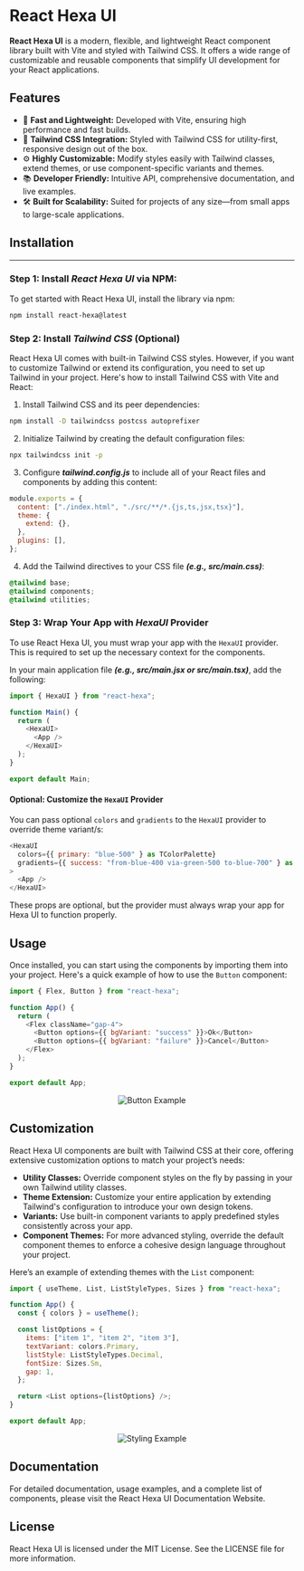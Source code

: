 # React Hexa UI

**React Hexa UI** is a modern, flexible, and lightweight React component library built with Vite and styled with Tailwind CSS. It offers a wide range of customizable and reusable components that simplify UI development for your React applications.

## Features

- 🚀 **Fast and Lightweight:** Developed with Vite, ensuring high performance and fast builds.
- 🎨 **Tailwind CSS Integration:** Styled with Tailwind CSS for utility-first, responsive design out of the box.
- ⚙️ **Highly Customizable:** Modify styles easily with Tailwind classes, extend themes, or use component-specific variants and themes.
- 📚 **Developer Friendly:** Intuitive API, comprehensive documentation, and live examples.
- 🛠️ **Built for Scalability:** Suited for projects of any size—from small apps to large-scale applications.

## Installation

<hr/>

### Step 1: Install **_React Hexa UI_** via **NPM**:

To get started with React Hexa UI, install the library via npm:

```bash
npm install react-hexa@latest
```

### Step 2: Install **_Tailwind CSS_** (Optional)

React Hexa UI comes with built-in Tailwind CSS styles. However, if you want to customize Tailwind or extend its configuration, you need to set up Tailwind in your project. Here's how to install Tailwind CSS with Vite and React:

1. Install Tailwind CSS and its peer dependencies:

```bash
npm install -D tailwindcss postcss autoprefixer
```

2. Initialize Tailwind by creating the default configuration files:

```bash
npx tailwindcss init -p
```

3. Configure **_tailwind.config.js_** to include all of your React files and components by adding this content:

```js
module.exports = {
  content: ["./index.html", "./src/**/*.{js,ts,jsx,tsx}"],
  theme: {
    extend: {},
  },
  plugins: [],
};
```

4. Add the Tailwind directives to your CSS file **_(e.g., src/main.css)_**:

```css
@tailwind base;
@tailwind components;
@tailwind utilities;
```

### Step 3: Wrap Your App with **_HexaUI_** Provider

To use React Hexa UI, you must wrap your app with the `HexaUI` provider. This is required to set up the necessary context for the components.

In your main application file **_(e.g., src/main.jsx or src/main.tsx)_**, add the following:

```js
import { HexaUI } from "react-hexa";

function Main() {
  return (
    <HexaUI>
      <App />
    </HexaUI>
  );
}

export default Main;
```

#### Optional: Customize the `HexaUI` Provider

You can pass optional `colors` and `gradients` to the `HexaUI` provider to override theme variant/s:

```js
<HexaUI
  colors={{ primary: "blue-500" } as TColorPalette}
  gradients={{ success: "from-blue-400 via-green-500 to-blue-700" } as TGradientPalette}
>
  <App />
</HexaUI>
```

These props are optional, but the provider must always wrap your app for Hexa UI to function properly.

## Usage

Once installed, you can start using the components by importing them into your project. Here's a quick example of how to use the `Button` component:

```js
import { Flex, Button } from "react-hexa";

function App() {
  return (
    <Flex className="gap-4">
      <Button options={{ bgVariant: "success" }}>Ok</Button>
      <Button options={{ bgVariant: "failure" }}>Cancel</Button>
    </Flex>
  );
}

export default App;
```

<p align="center">
  <img src="https://i.postimg.cc/vBWQVFLC/btns-new.png" alt="Button Example">
</p>

## Customization

React Hexa UI components are built with Tailwind CSS at their core, offering extensive customization options to match your project’s needs:

- **Utility Classes:** Override component styles on the fly by passing in your own Tailwind utility classes.
- **Theme Extension:** Customize your entire application by extending Tailwind's configuration to introduce your own design tokens.
- **Variants:** Use built-in component variants to apply predefined styles consistently across your app.
- **Component Themes:** For more advanced styling, override the default component themes to enforce a cohesive design language throughout your project.

Here’s an example of extending themes with the `List` component:

```js
import { useTheme, List, ListStyleTypes, Sizes } from "react-hexa";

function App() {
  const { colors } = useTheme();

  const listOptions = {
    items: ["item 1", "item 2", "item 3"],
    textVariant: colors.Primary,
    listStyle: ListStyleTypes.Decimal,
    fontSize: Sizes.Sm,
    gap: 1,
  };

  return <List options={listOptions} />;
}

export default App;
```

<p align="center">
  <img src="https://i.postimg.cc/3x0Cc1YT/list-light.png" alt="Styling Example">
</p>

## Documentation

For detailed documentation, usage examples, and a complete list of components, please visit the React Hexa UI Documentation Website.

## License

React Hexa UI is licensed under the MIT License. See the LICENSE file for more information.
